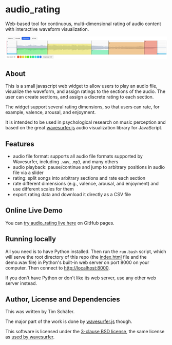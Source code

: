 # audio_rating
Web-based tool for continuous, multi-dimensional rating of audio content with interactive waveform visualization.


![Vis](./audio_rating.png?raw=true "Audio rating")

## About

This is a small javascript web widget to allow users to play an audio file, visualize the waveform, and assign ratings to the sections of the audio. The user can create sections, and assign a discrete rating to each section.

The widget support several rating dimensions, so that users can rate, for example, valence, arousal, and enjoyment.

It is intended to be used in psychological research on music perception and based on the great [wavesurfer.js](https://wavesurfer.xyz/) audio visualization library for JavaScript.


## Features

* audio file format: supports all audio file formats supported by Wavesurfer, including `.wav`, .`mp3`, and many others
* audio playback: pause/continue and jump to arbitrary positions in audio file via a slider
* rating: split songs into arbitrary sections and rate each section
* rate different dimensions (e.g., valence, arousal, and enjoyment) and use different scales for them
* export rating data and download it directly as a CSV file


## Online Live Demo

You can [try audio_rating live here](https://dfsp-spirit.github.io/audio_rating/) on GitHub pages.


## Running locally

All you need is to have Python installed. Then run the `run.bash` script, which will serve the root directory of this repo (the [index.html](./index.html) file and the demo.wav file) in Python's built-in web server on port 8000 on your computer. Then connect to [http://localhost:8000](http://localhost:8000).

If you don't have Python or don't like its web server, use any other web server instead.


## Author, License and Dependencies

This was written by Tim Schäfer.

The major part of the work is done by [wavesurfer.js](https://wavesurfer.xyz/) though.

This software is licensed under the [3-clause BSD license](./LICENSE), the same license as [used by wavesurfer](https://github.com/katspaugh/wavesurfer.js/blob/main/LICENSE).




